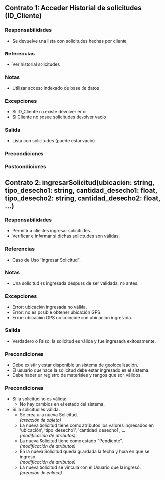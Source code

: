 ## Contrato 1: Acceder Historial de solicitudes (ID\_Cliente)

### Responsabilidades

- Se devuelve una lista con solicitudes hechas por cliente

### Referencias

- Ver historial solicitudes

### Notas

- Utilizar acceso indexado de base de datos

### Excepciones

- Si  ID\_Cliente no existe devolver error  
- Si Cliente no posee solicitudes devolver vacío

### Salida

- Lista con solicitudes (puede estar vacío)

### Precondiciones

### Postcondiciones

## Contrato 2: ingresarSolicitud(ubicación: string, tipo\_desecho1: string, cantidad\_desecho1: float, tipo\_desecho2: string, cantidad\_desecho2: float, ...)

### Responsabilidades

- Permitir a clientes ingresar solicitudes.  
- Verificar e informar si dichas solicitudes son válidas.

### Referencias

- Caso de Uso "Ingresar Solicitud".

### Notas

- Una solicitud es ingresada después de ser validada, no antes.

### Excepciones

- Error: ubicación ingresada no válida.  
- Error: no es posible obtener ubicación GPS.  
- Error: ubicación GPS no coincide con ubicación ingresada.

### Salida

- Verdadero o Falso: la solicitud es válida y fue ingresada exitosamente.

### Precondiciones

- Debe existir y estar disponible un sistema de geolocalización.  
- El usuario que hace la solicitud debe estar ingresado en el sistema.  
- Debe haber un registro de materiales y rangos que son válidos.

### Precondiciones

- Si la solicitud no es válida:  
  - No hay cambios en el estado del sistema.  
- Si la solicitud es válida:  
  - Se crea una nueva Solicitud.  
    *(creación de objeto)*  
  - La nueva Solicitud tiene como atributos los valores ingresados en 'ubicación', 'tipo\_desecho1', 'cantidad\_desecho1', …  
    *(modificación de atributos)*  
  - La nueva Solicitud tiene como estado "Pendiente".  
    *(modificación de atributos)*  
  - En la nueva Solicitud queda guardada la fecha y hora en que se ingresó.  
    *(modificación de atributos)*  
  - La nueva Solicitud se vincula con el Usuario que la ingresó.  
    *(creación de enlace)*